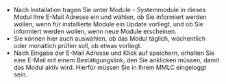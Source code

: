 - Nach Installation tragen Sie unter Module - Systemmodule in dieses Modul Ihre E-Mail Adresse ein und wählen, ob Sie informiert werden wollen, wenn für installierte Module ein Update vorliegt, und ob Sie informiert werden wollen, wenn neue Module erscheinen.
- Sie können hier auch auswählen, ob das Modul täglich, wöchentlich oder monatlich prüfen soll, ob etwas vorliegt.
- Nach Eingabe der E-Mail Adresse und Klick auf speichern, erhalten Sie eine E-Mail mit einem Bestätigungslink, den Sie anklicken müssen, damit das Modul aktiv wird. Hierfür müssen Sie in Ihrem MMLC eingeloggt sein.